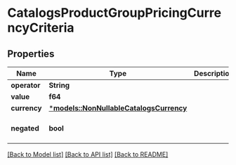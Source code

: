 # CatalogsProductGroupPricingCurrencyCriteria

## Properties
Name | Type | Description | Notes
------------ | ------------- | ------------- | -------------
**operator** | **String** |  | 
**value** | **f64** |  | 
**currency** | [***models::NonNullableCatalogsCurrency**](NonNullableCatalogsCurrency.md) |  | 
**negated** | **bool** |  | [optional] [default to Some(false)]

[[Back to Model list]](../README.md#documentation-for-models) [[Back to API list]](../README.md#documentation-for-api-endpoints) [[Back to README]](../README.md)



